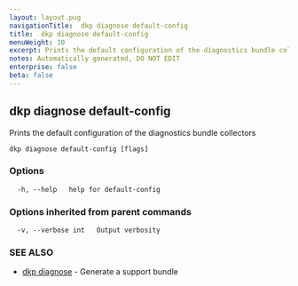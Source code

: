 ```yaml
---
layout: layout.pug
navigationTitle:  dkp diagnose default-config
title:  dkp diagnose default-config
menuWeight: 10
excerpt: Prints the default configuration of the diagnostics bundle collectors
notes: Automatically generated, DO NOT EDIT
enterprise: false
beta: false
---
```

<!-- vale off -->
<!-- markdownlint-disable -->

## dkp diagnose default-config

Prints the default configuration of the diagnostics bundle collectors

```
dkp diagnose default-config [flags]
```

### Options

```
  -h, --help   help for default-config
```

### Options inherited from parent commands

```
  -v, --verbose int   Output verbosity
```

### SEE ALSO

* [dkp diagnose](/dkp/kommander/2.3/cli/dkp/diagnose/)	 - Generate a support bundle

